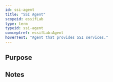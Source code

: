 ```yaml
---
id: ssi-agent
title: "SSI Agent"
scopeid: essifLab
type: term
typeid: ssi-agent
conceptref: essifLab:Agent
hoverText: "Agent that provides SSI services."
---
```


## Purpose
<!--State the purpose(s) for which it is necessary (or at least: desirable) to define <New Term>.-->


## Notes
<!--Usually, the meaning of a term will not be _exactly_ the same as that of the concept to which it refers. Often, there are slight differences in meaning, or the term may emphasize specific characteristics of the concept, so as to accommodate specific needs of the scope in which it is defined. Please describe such deviations/emphasized characteristics in this section, and which needs that helps accommodate.-->

